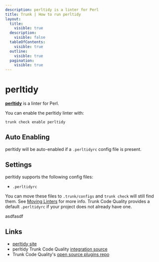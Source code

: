 ```yaml
---
description: perltidy is a linter for Perl
title: Trunk | How to run perltidy
layout:
  title:
    visible: true
  description:
    visible: false
  tableOfContents:
    visible: true
  outline:
    visible: true
  pagination:
    visible: true
---
```


# perltidy

[**perltidy**](https://metacpan.org/dist/Perl-Tidy/view/bin/perltidy) is a linter for Perl.

You can enable the perltidy linter with:

```shell
trunk check enable perltidy
```

## Auto Enabling

perltidy will be auto-enabled if a `.perltidyrc` config file is present.

## Settings

perltidy supports the following config files:
* `.perltidyrc`

You can move these files to `.trunk/configs` and `trunk check` will still find them. See [Moving Linters](../configure-linters.md#moving-linters) for more info.
Trunk Code Quality provides a default `.perltidyrc` if your project does not already have one.




asdfasdf



## Links

- [perltidy site](https://metacpan.org/dist/Perl-Tidy/view/bin/perltidy)
- perltidy Trunk Code Quality [integration source](https://github.com/trunk-io/plugins/tree/main/linters/perltidy)
- Trunk Code Quality's [open source plugins repo](https://github.com/trunk-io/plugins/tree/main)
